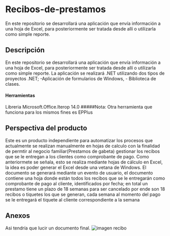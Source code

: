 # Recibos-de-prestamos
En este repositorio se desarrollará una aplicación que envía información a una hoja de Excel, para posteriormente ser tratada desde allí o utilizarla como simple reporte. 

## Descripción
En este repositorio se desarrollará una aplicación que envía información a una hoja de Excel, para posteriormente ser tratada desde allí o utilizarla como simple reporte. La aplicación se realizará .NET utilizando dos tipos de proyectos .NET; -Aplicación de formularios de Windows, - Biblioteca de clases.
#### Herramientas
  Libreria Microsoft.Office.Iterop  14.0
#####Nota: Otra herramienta que funciona para los mismos fines es EPPlus

## Perspectiva del producto
Este es un producto independiente para automatizar los procesos que actualmente se realizan manualmente en hojas de calculo con la finalidad de permtir al negocio familiar(Prestamos de gabeta) gestionar los recibos que se le entregan a los clientes como comprobante de pago. Como anteriormete se señala, esto se realiza mediante hojas de cálculo en Excel, la idea es poder generar el Excel desde una vetana de Windows.
El documento se generará mediante un evento de usuario, el documento contiene una hoja donde están todos los recibos que se le entregarán como comprobante de pago al cliente, identificados por fecha; en total un prestamo tiene un plazo de 18 semanas para ser cancelado por ende son 18 recibos o tiquetes los que se generan, cada semana al momento del pago se le entregará el tiquete al cliente correspondiente a la semana

## Anexos
Asi tendría que lucir un documento final.
![imagen recibo](https://cloud.githubusercontent.com/assets/12851489/17451458/3f13ed4e-5b24-11e6-87c6-c07b011471e3.png)
